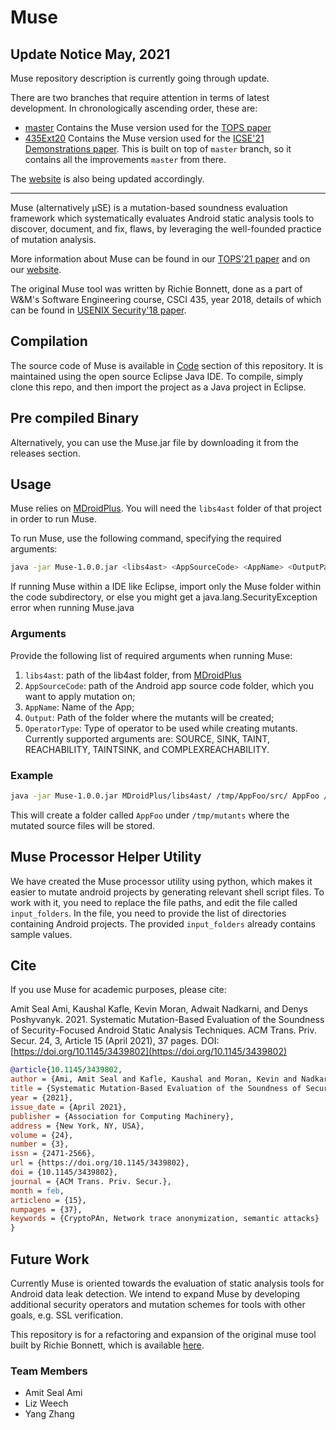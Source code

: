 # Muse

## Update Notice May, 2021

Muse repository description is currently going through update.

There are two branches that require attention in terms of latest development. In chronologically ascending order, these are:

- [master](https://github.com/LordAmit/muse/tree/master) Contains the Muse version used for the [TOPS paper](https://dl.acm.org/doi/10.1145/3439802)
- [435Ext20](https://github.com/LordAmit/muse/tree/435Ext20) Contains the Muse version used for the [ICSE'21 Demonstrations paper](https://conf.researchr.org/details/icse-2021/icse-2021-Demonstrations/14/Demo-Mutation-based-Evaluation-of-Security-focused-Static-Analysis-Tools-for-Android). This is built on top of `master` branch, so it contains all the improvements `master` from there.

The [website](https://muse-security-evaluation.github.io/#overview) is also being updated accordingly.

---

Muse (alternatively µSE) is a mutation-based soundness evaluation framework which systematically evaluates Android static analysis tools to discover, document, and fix, flaws, by leveraging the well-founded practice of mutation analysis.

More information about Muse can be found in our [TOPS'21 paper](https://arxiv.org/pdf/2102.06829.pdf) and on our [website](https://muse-security-evaluation.github.io/#overview).

The original Muse tool was written by Richie Bonnett, done as a part of W&M's Software Engineering course, CSCI 435, year 2018, details of which can be found in [USENIX Security'18 paper](http://www.cs.wm.edu/~rfbonett/pubs/usenix18.pdf).

## Compilation

The source code of Muse is available in [Code](https://gitlab.com/WM-CSCI435-F18/android-muse/tree/master/code) section of this repository. It is maintained using the open source Eclipse Java IDE. To compile, simply clone this repo, and then import the project as a Java project in Eclipse.

## Pre compiled Binary

Alternatively, you can use the Muse.jar file by downloading it from the releases section.

## Usage

Muse relies on [MDroidPlus](https://gitlab.com/SEMERU-Code-Public/Android/Mutation/MDroidPlus). You will need the `libs4ast` folder of that project in order to run Muse.

To run Muse, use the following command, specifying the required arguments:

```sh
java -jar Muse-1.0.0.jar <libs4ast> <AppSourceCode> <AppName> <OutputPath> <OperatorType>
```

If running Muse within a IDE like Eclipse, import only the Muse folder within the code subdirectory, or else you might get a java.lang.SecurityException error when running Muse.java

### Arguments

Provide the following list of required arguments when running Muse:

1. ``libs4ast``:  path of the lib4ast folder, from [MDroidPlus](https://gitlab.com/SEMERU-Code-Public/Android/Mutation/MDroidPlus/tree/master/libs4ast)
2. ``AppSourceCode``: path of the Android app source code folder, which you want to apply mutation on;
3. ``AppName``:  Name of the App;
4. ``Output``: Path of the folder where the mutants will be created;
5. `OperatorType`: Type of operator to be used while creating mutants. Currently supported arguments are: SOURCE, SINK, TAINT, REACHABILITY, TAINTSINK, and COMPLEXREACHABILITY.

### Example

```sh
java -jar Muse-1.0.0.jar MDroidPlus/libs4ast/ /tmp/AppFoo/src/ AppFoo /tmp/mutants/ TAINTSINK
```

This will create a folder called `AppFoo` under `/tmp/mutants` where the mutated source files will be stored.

## Muse Processor Helper Utility

We have created the Muse processor utility using python, which makes it easier to mutate android projects by generating relevant shell script files. To work with it, you need to replace the file paths, and edit the file called `input_folders`. In the file, you need to provide the list of directories containing Android projects. The provided `input_folders` already contains sample values.

## Cite

If you use Muse for academic purposes, please cite:

Amit Seal Ami, Kaushal Kafle, Kevin Moran, Adwait Nadkarni, and Denys Poshyvanyk. 2021. Systematic Mutation-Based Evaluation of the Soundness of Security-Focused Android Static Analysis Techniques. ACM Trans. Priv. Secur. 24, 3, Article 15 (April 2021), 37 pages. DOI:[https://doi.org/10.1145/3439802](https://doi.org/10.1145/3439802)

```bib
@article{10.1145/3439802,
author = {Ami, Amit Seal and Kafle, Kaushal and Moran, Kevin and Nadkarni, Adwait and Poshyvanyk, Denys},
title = {Systematic Mutation-Based Evaluation of the Soundness of Security-Focused Android Static Analysis Techniques},
year = {2021},
issue_date = {April 2021},
publisher = {Association for Computing Machinery},
address = {New York, NY, USA},
volume = {24},
number = {3},
issn = {2471-2566},
url = {https://doi.org/10.1145/3439802},
doi = {10.1145/3439802},
journal = {ACM Trans. Priv. Secur.},
month = feb,
articleno = {15},
numpages = {37},
keywords = {CryptoPAn, Network trace anonymization, semantic attacks}
}
```

## Future Work

Currently Muse is oriented towards the evaluation of static analysis tools for Android data leak detection. We intend to expand Muse by developing additional security operators and mutation schemes for tools with other goals, e.g. SSL verification.

This repository is for a refactoring and expansion of the original muse tool built by Richie Bonnett, which is available [here](https://github.com/rfbonett/muse).

### Team Members

- Amit Seal Ami
- Liz Weech
- Yang Zhang
